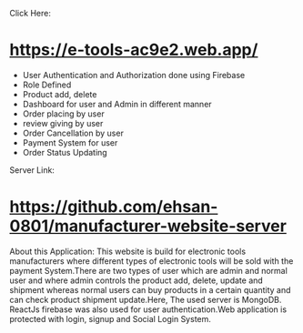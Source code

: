 Click Here:

# https://e-tools-ac9e2.web.app/

- User Authentication and Authorization done using Firebase
- Role Defined
- Product add, delete
- Dashboard for user and Admin in different manner
- Order placing by user
- review giving by user
- Order Cancellation by user
- Payment System for user
- Order Status Updating

Server Link:

# https://github.com/ehsan-0801/manufacturer-website-server

About this Application:
This website is build for electronic tools manufacturers where different types of electronic tools will be sold with the payment System.There are two types of user which are admin and normal user and where admin controls the product add, delete, update and shipment whereas normal users can buy products in a certain quantity and can check product shipment update.Here, The used server is MongoDB. ReactJs firebase was also used for user authentication.Web application is protected with login, signup and Social Login System.
